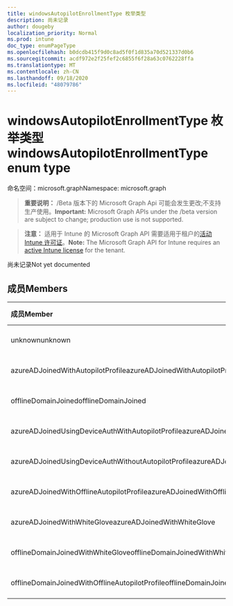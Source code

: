 ```yaml
---
title: windowsAutopilotEnrollmentType 枚举类型
description: 尚未记录
author: dougeby
localization_priority: Normal
ms.prod: intune
doc_type: enumPageType
ms.openlocfilehash: b0dcdb415f9d0c8ad5f0f1d835a70d521337d0b6
ms.sourcegitcommit: acdf972e2f25fef2c6855f6f28a63c0762228ffa
ms.translationtype: MT
ms.contentlocale: zh-CN
ms.lasthandoff: 09/18/2020
ms.locfileid: "48079786"
---
```

# <a name="windowsautopilotenrollmenttype-enum-type"></a><span data-ttu-id="03288-103">windowsAutopilotEnrollmentType 枚举类型</span><span class="sxs-lookup"><span data-stu-id="03288-103">windowsAutopilotEnrollmentType enum type</span></span>

<span data-ttu-id="03288-104">命名空间：microsoft.graph</span><span class="sxs-lookup"><span data-stu-id="03288-104">Namespace: microsoft.graph</span></span>

> <span data-ttu-id="03288-105">**重要说明：** /Beta 版本下的 Microsoft Graph Api 可能会发生更改;不支持生产使用。</span><span class="sxs-lookup"><span data-stu-id="03288-105">**Important:** Microsoft Graph APIs under the /beta version are subject to change; production use is not supported.</span></span>

> <span data-ttu-id="03288-106">**注意：** 适用于 Intune 的 Microsoft Graph API 需要适用于租户的[活动 Intune 许可证](https://go.microsoft.com/fwlink/?linkid=839381)。</span><span class="sxs-lookup"><span data-stu-id="03288-106">**Note:** The Microsoft Graph API for Intune requires an [active Intune license](https://go.microsoft.com/fwlink/?linkid=839381) for the tenant.</span></span>

<span data-ttu-id="03288-107">尚未记录</span><span class="sxs-lookup"><span data-stu-id="03288-107">Not yet documented</span></span>

## <a name="members"></a><span data-ttu-id="03288-108">成员</span><span class="sxs-lookup"><span data-stu-id="03288-108">Members</span></span>
|<span data-ttu-id="03288-109">成员</span><span class="sxs-lookup"><span data-stu-id="03288-109">Member</span></span>|<span data-ttu-id="03288-110">值</span><span class="sxs-lookup"><span data-stu-id="03288-110">Value</span></span>|<span data-ttu-id="03288-111">说明</span><span class="sxs-lookup"><span data-stu-id="03288-111">Description</span></span>|
|:---|:---|:---|
|<span data-ttu-id="03288-112">unknown</span><span class="sxs-lookup"><span data-stu-id="03288-112">unknown</span></span>|<span data-ttu-id="03288-113">0</span><span class="sxs-lookup"><span data-stu-id="03288-113">0</span></span>|<span data-ttu-id="03288-114">尚未记录</span><span class="sxs-lookup"><span data-stu-id="03288-114">Not yet documented</span></span>|
|<span data-ttu-id="03288-115">azureADJoinedWithAutopilotProfile</span><span class="sxs-lookup"><span data-stu-id="03288-115">azureADJoinedWithAutopilotProfile</span></span>|<span data-ttu-id="03288-116">1 </span><span class="sxs-lookup"><span data-stu-id="03288-116">1</span></span>|<span data-ttu-id="03288-117">尚未记录</span><span class="sxs-lookup"><span data-stu-id="03288-117">Not yet documented</span></span>|
|<span data-ttu-id="03288-118">offlineDomainJoined</span><span class="sxs-lookup"><span data-stu-id="03288-118">offlineDomainJoined</span></span>|<span data-ttu-id="03288-119">2 </span><span class="sxs-lookup"><span data-stu-id="03288-119">2</span></span>|<span data-ttu-id="03288-120">尚未记录</span><span class="sxs-lookup"><span data-stu-id="03288-120">Not yet documented</span></span>|
|<span data-ttu-id="03288-121">azureADJoinedUsingDeviceAuthWithAutopilotProfile</span><span class="sxs-lookup"><span data-stu-id="03288-121">azureADJoinedUsingDeviceAuthWithAutopilotProfile</span></span>|<span data-ttu-id="03288-122">第三章</span><span class="sxs-lookup"><span data-stu-id="03288-122">3</span></span>|<span data-ttu-id="03288-123">尚未记录</span><span class="sxs-lookup"><span data-stu-id="03288-123">Not yet documented</span></span>|
|<span data-ttu-id="03288-124">azureADJoinedUsingDeviceAuthWithoutAutopilotProfile</span><span class="sxs-lookup"><span data-stu-id="03288-124">azureADJoinedUsingDeviceAuthWithoutAutopilotProfile</span></span>|<span data-ttu-id="03288-125">4 </span><span class="sxs-lookup"><span data-stu-id="03288-125">4</span></span>|<span data-ttu-id="03288-126">尚未记录</span><span class="sxs-lookup"><span data-stu-id="03288-126">Not yet documented</span></span>|
|<span data-ttu-id="03288-127">azureADJoinedWithOfflineAutopilotProfile</span><span class="sxs-lookup"><span data-stu-id="03288-127">azureADJoinedWithOfflineAutopilotProfile</span></span>|<span data-ttu-id="03288-128">5 </span><span class="sxs-lookup"><span data-stu-id="03288-128">5</span></span>|<span data-ttu-id="03288-129">尚未记录</span><span class="sxs-lookup"><span data-stu-id="03288-129">Not yet documented</span></span>|
|<span data-ttu-id="03288-130">azureADJoinedWithWhiteGlove</span><span class="sxs-lookup"><span data-stu-id="03288-130">azureADJoinedWithWhiteGlove</span></span>|<span data-ttu-id="03288-131">6 </span><span class="sxs-lookup"><span data-stu-id="03288-131">6</span></span>|<span data-ttu-id="03288-132">尚未记录</span><span class="sxs-lookup"><span data-stu-id="03288-132">Not yet documented</span></span>|
|<span data-ttu-id="03288-133">offlineDomainJoinedWithWhiteGlove</span><span class="sxs-lookup"><span data-stu-id="03288-133">offlineDomainJoinedWithWhiteGlove</span></span>|<span data-ttu-id="03288-134">7 </span><span class="sxs-lookup"><span data-stu-id="03288-134">7</span></span>|<span data-ttu-id="03288-135">尚未记录</span><span class="sxs-lookup"><span data-stu-id="03288-135">Not yet documented</span></span>|
|<span data-ttu-id="03288-136">offlineDomainJoinedWithOfflineAutopilotProfile</span><span class="sxs-lookup"><span data-stu-id="03288-136">offlineDomainJoinedWithOfflineAutopilotProfile</span></span>|<span data-ttu-id="03288-137">8 </span><span class="sxs-lookup"><span data-stu-id="03288-137">8</span></span>|<span data-ttu-id="03288-138">尚未记录</span><span class="sxs-lookup"><span data-stu-id="03288-138">Not yet documented</span></span>|







